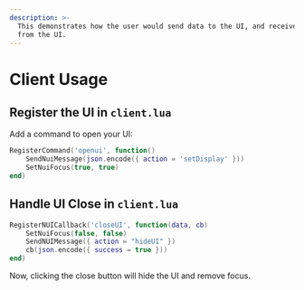 ```yaml
---
description: >-
  This demonstrates how the user would send data to the UI, and receive data
  from the UI.
---
```


# Client Usage

## Register the UI in `client.lua`

Add a command to open your UI:

```lua
RegisterCommand('openui', function()
    SendNuiMessage(json.encode({ action = 'setDisplay' }))
    SetNuiFocus(true, true)
end)
```

## Handle UI Close in `client.lua`

```lua
RegisterNUICallback('closeUI', function(data, cb)
    SetNuiFocus(false, false)
    SendNUIMessage({ action = "hideUI" })
    cb(json.encode({ success = true }))
end)
```

Now, clicking the close button will hide the UI and remove focus.
